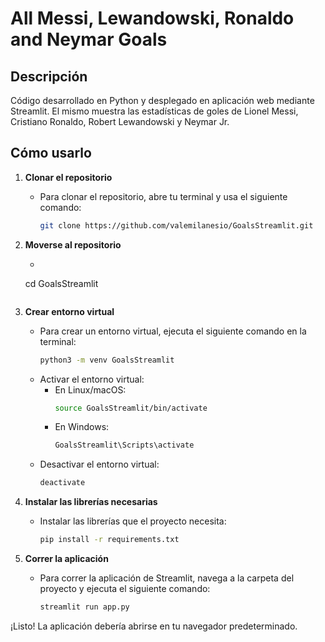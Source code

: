# All Messi, Lewandowski, Ronaldo and Neymar Goals

## Descripción
Código desarrollado en Python y desplegado en aplicación web mediante Streamlit. El mismo muestra las estadísticas de goles de Lionel Messi, Cristiano Ronaldo, Robert Lewandowski y Neymar Jr.

## Cómo usarlo

1. **Clonar el repositorio**
   - Para clonar el repositorio, abre tu terminal y usa el siguiente comando:
     ```bash
     git clone https://github.com/valemilanesio/GoalsStreamlit.git
     ```

2. **Moverse al repositorio**
    - ```bash
     cd GoalsStreamlit
     ```

3. **Crear entorno virtual**
   - Para crear un entorno virtual, ejecuta el siguiente comando en la terminal:
     ```bash
     python3 -m venv GoalsStreamlit
     ```
   - Activar el entorno virtual:
     - En Linux/macOS:
       ```bash
       source GoalsStreamlit/bin/activate
       ```
     - En Windows:
       ```bash
       GoalsStreamlit\Scripts\activate
       ```
   - Desactivar el entorno virtual:
     ```bash
     deactivate
     ```

4. **Instalar las librerías necesarias**
   - Instalar las librerías que el proyecto necesita:
     ```bash
     pip install -r requirements.txt
     ```

5. **Correr la aplicación**
   - Para correr la aplicación de Streamlit, navega a la carpeta del proyecto y ejecuta el siguiente comando:
     ```bash
     streamlit run app.py
     ```

¡Listo! La aplicación debería abrirse en tu navegador predeterminado.
